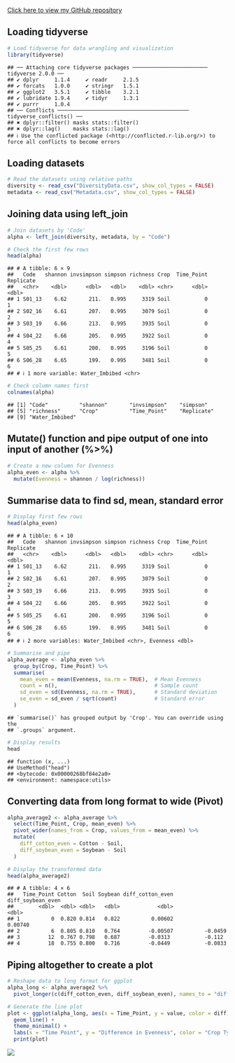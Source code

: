 [Click here to view my GitHub
repository](https://github.com/mzb0226/PLPA_6820/tree/main/Coding_Challenge_5)

## **Loading tidyverse**

``` r
# Load tidyverse for data wrangling and visualization
library(tidyverse)
```

    ## ── Attaching core tidyverse packages ──────────────────────── tidyverse 2.0.0 ──
    ## ✔ dplyr     1.1.4     ✔ readr     2.1.5
    ## ✔ forcats   1.0.0     ✔ stringr   1.5.1
    ## ✔ ggplot2   3.5.1     ✔ tibble    3.2.1
    ## ✔ lubridate 1.9.4     ✔ tidyr     1.3.1
    ## ✔ purrr     1.0.4     
    ## ── Conflicts ────────────────────────────────────────── tidyverse_conflicts() ──
    ## ✖ dplyr::filter() masks stats::filter()
    ## ✖ dplyr::lag()    masks stats::lag()
    ## ℹ Use the conflicted package (<http://conflicted.r-lib.org/>) to force all conflicts to become errors

## **Loading datasets**

``` r
# Read the datasets using relative paths
diversity <- read_csv("DiversityData.csv", show_col_types = FALSE)
metadata <- read_csv("Metadata.csv", show_col_types = FALSE)
```

## **Joining data using left_join**

``` r
# Join datasets by 'Code'
alpha <- left_join(diversity, metadata, by = "Code")

# Check the first few rows
head(alpha)
```

    ## # A tibble: 6 × 9
    ##   Code   shannon invsimpson simpson richness Crop  Time_Point Replicate
    ##   <chr>    <dbl>      <dbl>   <dbl>    <dbl> <chr>      <dbl>     <dbl>
    ## 1 S01_13    6.62       211.   0.995     3319 Soil           0         1
    ## 2 S02_16    6.61       207.   0.995     3079 Soil           0         2
    ## 3 S03_19    6.66       213.   0.995     3935 Soil           0         3
    ## 4 S04_22    6.66       205.   0.995     3922 Soil           0         4
    ## 5 S05_25    6.61       200.   0.995     3196 Soil           0         5
    ## 6 S06_28    6.65       199.   0.995     3481 Soil           0         6
    ## # ℹ 1 more variable: Water_Imbibed <chr>

``` r
# Check column names first
colnames(alpha)
```

    ## [1] "Code"          "shannon"       "invsimpson"    "simpson"      
    ## [5] "richness"      "Crop"          "Time_Point"    "Replicate"    
    ## [9] "Water_Imbibed"

## **Mutate() function and pipe output of one into input of another (%\>%)**

``` r
# Create a new column for Evenness
alpha_even <- alpha %>%
  mutate(Evenness = shannon / log(richness))
```

## **Summarise data to find sd, mean, standard error**

``` r
# Display first few rows
head(alpha_even)
```

    ## # A tibble: 6 × 10
    ##   Code   shannon invsimpson simpson richness Crop  Time_Point Replicate
    ##   <chr>    <dbl>      <dbl>   <dbl>    <dbl> <chr>      <dbl>     <dbl>
    ## 1 S01_13    6.62       211.   0.995     3319 Soil           0         1
    ## 2 S02_16    6.61       207.   0.995     3079 Soil           0         2
    ## 3 S03_19    6.66       213.   0.995     3935 Soil           0         3
    ## 4 S04_22    6.66       205.   0.995     3922 Soil           0         4
    ## 5 S05_25    6.61       200.   0.995     3196 Soil           0         5
    ## 6 S06_28    6.65       199.   0.995     3481 Soil           0         6
    ## # ℹ 2 more variables: Water_Imbibed <chr>, Evenness <dbl>

``` r
# Summarise and pipe
alpha_average <- alpha_even %>%
  group_by(Crop, Time_Point) %>%
  summarise(
    mean_even = mean(Evenness, na.rm = TRUE),  # Mean Evenness
    count = n(),                               # Sample count
    sd_even = sd(Evenness, na.rm = TRUE),      # Standard deviation
    se_even = sd_even / sqrt(count)            # Standard error
  )
```

    ## `summarise()` has grouped output by 'Crop'. You can override using the
    ## `.groups` argument.

``` r
# Display results
head
```

    ## function (x, ...) 
    ## UseMethod("head")
    ## <bytecode: 0x00000268bf84e2a0>
    ## <environment: namespace:utils>

## **Converting data from long format to wide (Pivot)**

``` r
alpha_average2 <- alpha_average %>%
  select(Time_Point, Crop, mean_even) %>%
  pivot_wider(names_from = Crop, values_from = mean_even) %>%
  mutate(
    diff_cotton_even = Cotton - Soil,
    diff_soybean_even = Soybean - Soil
  )

# Display the transformed data
head(alpha_average2)
```

    ## # A tibble: 4 × 6
    ##   Time_Point Cotton  Soil Soybean diff_cotton_even diff_soybean_even
    ##        <dbl>  <dbl> <dbl>   <dbl>            <dbl>             <dbl>
    ## 1          0  0.820 0.814   0.822          0.00602           0.00740
    ## 2          6  0.805 0.810   0.764         -0.00507          -0.0459 
    ## 3         12  0.767 0.798   0.687         -0.0313           -0.112  
    ## 4         18  0.755 0.800   0.716         -0.0449           -0.0833

## **Piping altogether to create a plot**

``` r
# Reshape data to long format for ggplot
alpha_long <- alpha_average2 %>%
  pivot_longer(c(diff_cotton_even, diff_soybean_even), names_to = "diff")

# Generate the line plot
plot <- ggplot(alpha_long, aes(x = Time_Point, y = value, color = diff)) +
  geom_line() +
  theme_minimal() +
  labs(x = "Time Point", y = "Difference in Evenness", color = "Crop Type")
  print(plot)
```

![](codingchallenge5_files/figure-gfm/plot_data-1.png)<!-- -->
